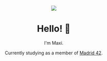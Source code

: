 
<!-- PROJECT LOGO -->
<br />
<div align="center">
  <img src="banner.png" />
  <h1>Hello! 🐇</h1>
  <p>I'm Maxi.</p>
  <p>Currently studying as a member of <a href="https://www.42madrid.com/en/">Madrid 42</a>.</p>
</div>
<!--
**its-a-maxi/its-a-maxi** is a ✨ _special_ ✨ repository because its `README.md` (this file) appears on your GitHub profile.

Here are some ideas to get you started:

- 🔭 I’m currently working on ...
- 🌱 I’m currently learning ...
- 👯 I’m looking to collaborate on ...
- 🤔 I’m looking for help with ...
- 💬 Ask me about ...
- 📫 How to reach me: ...
- 😄 Pronouns: ...
- ⚡ Fun fact: ...
-->
